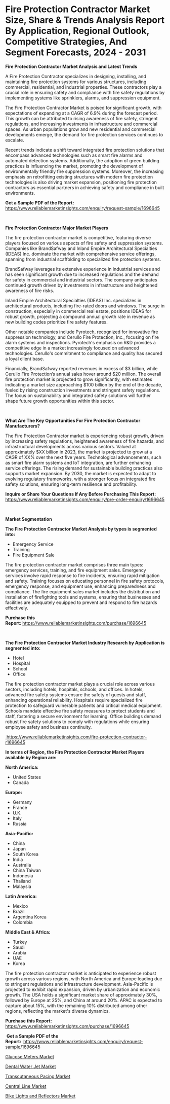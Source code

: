 <p><h1>Fire Protection Contractor Market Size, Share & Trends Analysis Report By Application, Regional Outlook, Competitive Strategies, And Segment Forecasts, 2024 - 2031</h1></p><p><strong>Fire Protection Contractor Market Analysis and Latest Trends</strong></p>
<p><p>A Fire Protection Contractor specializes in designing, installing, and maintaining fire protection systems for various structures, including commercial, residential, and industrial properties. These contractors play a crucial role in ensuring safety and compliance with fire safety regulations by implementing systems like sprinklers, alarms, and suppression equipment.</p><p>The Fire Protection Contractor Market is poised for significant growth, with expectations of expanding at a CAGR of 6.9% during the forecast period. This growth can be attributed to rising awareness of fire safety, stringent regulations, and increasing investments in infrastructure and commercial spaces. As urban populations grow and new residential and commercial developments emerge, the demand for fire protection services continues to escalate.</p><p>Recent trends indicate a shift toward integrated fire protection solutions that encompass advanced technologies such as smart fire alarms and automated detection systems. Additionally, the adoption of green building practices is influencing the market, promoting the development of environmentally friendly fire suppression systems. Moreover, the increasing emphasis on retrofitting existing structures with modern fire protection technologies is also driving market expansion, positioning fire protection contractors as essential partners in achieving safety and compliance in built environments.</p></p>
<p><strong>Get a Sample PDF of the Report:&nbsp;</strong> <a href="https://www.reliablemarketinsights.com/enquiry/request-sample/1696645?utm_campaign=1620&utm_medium=2&utm_source=Github&utm_content=ia&utm_term=20102024&utm_id=fire-protection-contractor">https://www.reliablemarketinsights.com/enquiry/request-sample/1696645</a></p>
<p>&nbsp;</p>
<p><strong>Fire Protection Contractor Major Market Players</strong></p>
<p><p>The fire protection contractor market is competitive, featuring diverse players focused on various aspects of fire safety and suppression systems. Companies like BrandSafway and Inland Empire Architectural Specialties (IDEAS) Inc. dominate the market with comprehensive service offerings, spanning from industrial scaffolding to specialized fire protection systems. </p><p>BrandSafway leverages its extensive experience in industrial services and has seen significant growth due to increased regulations and the demand for safety in commercial and industrial sectors. The company anticipates continued growth driven by investments in infrastructure and heightened awareness of fire risks.</p><p>Inland Empire Architectural Specialties (IDEAS) Inc. specializes in architectural products, including fire-rated doors and windows. The surge in construction, especially in commercial real estate, positions IDEAS for robust growth, projecting a compound annual growth rate in revenue as new building codes prioritize fire safety features.</p><p>Other notable companies include Pyrotech, recognized for innovative fire suppression technology, and Cerullo Fire Protection, Inc., focusing on fire alarm systems and inspections. Pyrotech's emphasis on R&D provides a competitive edge in a market increasingly focused on advanced technologies. Cerullo's commitment to compliance and quality has secured a loyal client base.</p><p>Financially, BrandSafway reported revenues in excess of $3 billion, while Cerullo Fire Protection’s annual sales hover around $20 million. The overall fire protection market is projected to grow significantly, with estimates indicating a market size approaching $100 billion by the end of the decade, fueled by rising construction investments and stringent safety regulations. The focus on sustainability and integrated safety solutions will further shape future growth opportunities within this sector.</p></p>
<p>&nbsp;</p>
<p><strong>What Are The Key Opportunities For Fire Protection Contractor Manufacturers?</strong></p>
<p><p>The Fire Protection Contractor market is experiencing robust growth, driven by increasing safety regulations, heightened awareness of fire hazards, and infrastructural developments across various sectors. Valued at approximately $XX billion in 2023, the market is projected to grow at a CAGR of XX% over the next five years. Technological advancements, such as smart fire alarm systems and IoT integration, are further enhancing service offerings. The rising demand for sustainable building practices also supports market expansion. By 2030, the market is expected to adapt to evolving regulatory frameworks, with a stronger focus on integrated fire safety solutions, ensuring long-term resilience and profitability.</p></p>
<p><strong>Inquire or Share Your Questions If Any Before Purchasing This Report:</strong> <a href="https://www.reliablemarketinsights.com/enquiry/pre-order-enquiry/1696645?utm_campaign=1620&utm_medium=2&utm_source=Github&utm_content=ia&utm_term=20102024&utm_id=fire-protection-contractor">https://www.reliablemarketinsights.com/enquiry/pre-order-enquiry/1696645</a></p>
<p>&nbsp;</p>
<p><strong>Market Segmentation</strong></p>
<p><strong>The Fire Protection Contractor Market Analysis by types is segmented into:</strong></p>
<p><ul><li>Emergency Service</li><li>Training</li><li>Fire Equipment Sale</li></ul></p>
<p><p>The fire protection contractor market comprises three main types: emergency services, training, and fire equipment sales. Emergency services involve rapid response to fire incidents, ensuring rapid mitigation and safety. Training focuses on educating personnel in fire safety protocols, emergency response, and equipment use, enhancing preparedness and compliance. The fire equipment sales market includes the distribution and installation of firefighting tools and systems, ensuring that businesses and facilities are adequately equipped to prevent and respond to fire hazards effectively.</p></p>
<p><strong>Purchase this Report:&nbsp;</strong><a href="https://www.reliablemarketinsights.com/purchase/1696645?utm_campaign=1620&utm_medium=2&utm_source=Github&utm_content=ia&utm_term=20102024&utm_id=fire-protection-contractor">https://www.reliablemarketinsights.com/purchase/1696645</a></p>
<p>&nbsp;</p>
<p><strong>The Fire Protection Contractor Market Industry Research by Application is segmented into:</strong></p>
<p><ul><li>Hotel</li><li>Hospital</li><li>School</li><li>Office</li></ul></p>
<p><p>The fire protection contractor market plays a crucial role across various sectors, including hotels, hospitals, schools, and offices. In hotels, advanced fire safety systems ensure the safety of guests and staff, enhancing operational reliability. Hospitals require specialized fire protection to safeguard vulnerable patients and critical medical equipment. Schools mandate effective fire safety measures to protect students and staff, fostering a secure environment for learning. Office buildings demand robust fire safety solutions to comply with regulations while ensuring employee safety and business continuity.</p></p>
<p><a href="https://www.reliablemarketinsights.com/fire-protection-contractor-r1696645?utm_campaign=1620&utm_medium=2&utm_source=Github&utm_content=ia&utm_term=20102024&utm_id=fire-protection-contractor">&nbsp;https://www.reliablemarketinsights.com/fire-protection-contractor-r1696645</a></p>
<p><strong>In terms of Region, the Fire Protection Contractor Market Players available by Region are:</strong></p>
<p>
    <p> <strong> North America: </strong>
        <ul>
            <li>United States</li>
            <li>Canada</li>
        </ul>
        </p> 
    <p> <strong> Europe: </strong>
        <ul>
            <li>Germany</li>
            <li>France</li>
            <li>U.K.</li>
            <li>Italy</li>
            <li>Russia</li>
        </ul>
        </p> 
    <p> <strong> Asia-Pacific: </strong>
        <ul>
            <li>China</li>
            <li>Japan</li>
            <li>South Korea</li>
            <li>India</li>
            <li>Australia</li>
            <li>China Taiwan</li>
            <li>Indonesia</li>
            <li>Thailand</li>
            <li>Malaysia</li>
        </ul>
        </p> 
    <p> <strong> Latin America: </strong>
        <ul>
            <li>Mexico</li>
            <li>Brazil</li>
            <li>Argentina Korea</li>
            <li>Colombia</li>
        </ul>
        </p> 
    <p> <strong> Middle East & Africa: </strong>
        <ul>
            <li>Turkey</li>
            <li>Saudi</li>
            <li>Arabia</li>
            <li>UAE</li>
            <li>Korea</li>
        </ul>
    </p>
    </p>
<p><p>The fire protection contractor market is anticipated to experience robust growth across various regions, with North America and Europe leading due to stringent regulations and infrastructure development. Asia-Pacific is projected to exhibit rapid expansion, driven by urbanization and economic growth. The USA holds a significant market share of approximately 30%, followed by Europe at 25%, and China at around 20%. APAC is expected to capture about 15%, with the remaining 10% distributed among other regions, reflecting the market's diverse dynamics.</p></p>
<p><strong>Purchase this Report: </strong><a href="https://www.reliablemarketinsights.com/purchase/1696645?utm_campaign=1620&utm_medium=2&utm_source=Github&utm_content=ia&utm_term=20102024&utm_id=fire-protection-contractor">https://www.reliablemarketinsights.com/purchase/1696645</a></p>
<p>&nbsp;<strong>Get a Sample PDF of the Report:&nbsp;&nbsp;</strong><a href="https://www.reliablemarketinsights.com/enquiry/request-sample/1696645?utm_campaign=1620&utm_medium=2&utm_source=Github&utm_content=ia&utm_term=20102024&utm_id=fire-protection-contractor">https://www.reliablemarketinsights.com/enquiry/request-sample/1696645</a></p>
<p><strong></strong></p>
<p><p><a href="https://www.linkedin.com/pulse/analyzing-global-glucose-meters-market-growth-prospects-wg5je?utm_campaign=1620&utm_medium=2&utm_source=Github&utm_content=ia&utm_term=20102024&utm_id=fire-protection-contractor">Glucose Meters Market</a></p><p><a href="https://www.linkedin.com/pulse/exploring-dental-water-jet-market-dynamics-revenue-analysis-hemoe?utm_campaign=1620&utm_medium=2&utm_source=Github&utm_content=ia&utm_term=20102024&utm_id=fire-protection-contractor">Dental Water Jet Market</a></p><p><a href="https://www.linkedin.com/pulse/global-transcutaneous-pacing-51-cagr-forecast-2024-2031-zchce?utm_campaign=1620&utm_medium=2&utm_source=Github&utm_content=ia&utm_term=20102024&utm_id=fire-protection-contractor">Transcutaneous Pacing Market</a></p><p><a href="https://www.linkedin.com/pulse/central-line-market-size-share-trends-analysis-report-xgtpe?utm_campaign=1620&utm_medium=2&utm_source=Github&utm_content=ia&utm_term=20102024&utm_id=fire-protection-contractor">Central Line Market</a></p><p><a href="https://issuu.com/reportprime-2/docs/bike-lights-and-reflectors-market-s_c6acde46af81b4?utm_campaign=1620&utm_medium=2&utm_source=Github&utm_content=ia&utm_term=20102024&utm_id=fire-protection-contractor">Bike Lights and Reflectors Market</a></p></p>